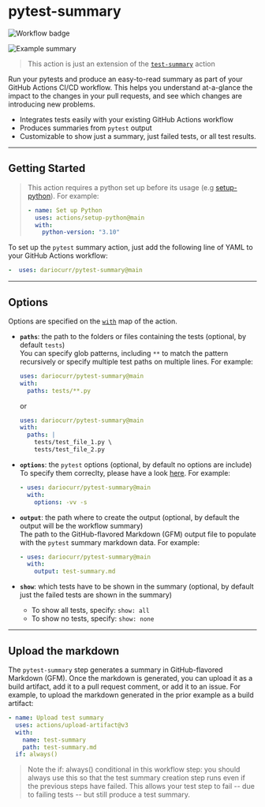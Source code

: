 # pytest-summary

![Workflow badge](https://github.com/dariocurr/pytest-summary/actions/workflows/validate_action.yml/badge.svg)

![Example summary](https://user-images.githubusercontent.com/48800335/171606700-86ff892f-11d6-43e9-8f8c-ef9b1e459d3a.png)

> This action is just an extension of the [`test-summary`](https://github.com/test-summary) action

Run your pytests and produce an easy-to-read summary as part of your GitHub Actions CI/CD workflow.
This helps you understand at-a-glance the impact to the changes in your pull requests, and see which changes are introducing new problems.

*   Integrates tests easily with your existing GitHub Actions workflow
*   Produces summaries from `pytest` output
*   Customizable to show just a summary, just failed tests, or all test results.

---

## Getting Started

> This action requires a python set up before its usage (e.g [setup-python](https://github.com/actions/setup-python)).
>For example:
>
>```yaml
>- name: Set up Python
>   uses: actions/setup-python@main
>   with:
>     python-version: "3.10"
>```

To set up the `pytest` summary action, just add the following line of YAML to your GitHub Actions workflow:

```yaml
-  uses: dariocurr/pytest-summary@main
```

---

## Options

Options are specified on the [`with`](https://docs.github.com/en/actions/using-workflows/workflow-syntax-for-github-actions#jobsjob_idstepswith) map of the action.

*   **`paths`**: the path to the folders or files containing the tests (optional, by default `tests`)  
  You can specify glob patterns, including `**` to match the pattern recursively or specify multiple test paths on multiple lines. For example:

    ```yaml
    uses: dariocurr/pytest-summary@main
    with:
      paths: tests/**.py
    ```

    or

    ```yaml
    uses: dariocurr/pytest-summary@main
    with:
      paths: |
        tests/test_file_1.py \
        tests/test_file_2.py
    ```

*   **`options`**: the `pytest` options (optional, by default no options are include)
 To specify them correclty, please have a look [here](https://docs.pytest.org). For example:

    ```yaml
    - uses: dariocurr/pytest-summary@main
      with:
        options: -vv -s
    ```

*   **`output`**: the path where to create the output (optional, by default the output will be the workflow summary)  
  The path to the GitHub-flavored Markdown (GFM) output file to populate with the `pytest` summary markdown data. For example:

    ```yaml
    - uses: dariocurr/pytest-summary@main
      with:
        output: test-summary.md
    ```

*   **`show`**: which tests have to be shown in the summary (optional, by default just the failed tests are shown in the summary)

    *   To show all tests, specify: `show: all`
    *   To show no tests, specify: `show: none`

---

## Upload the markdown

The `pytest-summary` step generates a summary in GitHub-flavored Markdown (GFM). Once the markdown is generated, you can upload it as a build artifact, add it to a pull request comment, or add it to an issue. For example, to upload the markdown generated in the prior example as a build artifact:

```yaml
- name: Upload test summary
  uses: actions/upload-artifact@v3
  with:
    name: test-summary
    path: test-summary.md
  if: always()
```

> Note the if: always() conditional in this workflow step: you should always use this so that the test summary creation step runs even if the previous steps have failed. This allows your test step to fail -- due to failing tests -- but still produce a test summary.
